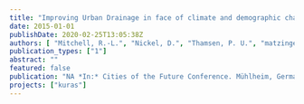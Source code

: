 ```yaml
---
title: "Improving Urban Drainage in face of climate and demographic change: interim results of the joint research project KURAS (Concepts for urban rainwater management, drainage and sewage systems)"
date: 2015-01-01
publishDate: 2020-02-25T13:05:38Z
authors: [ "Mitchell, R.-L.", "Nickel, D.", "Thamsen, P. U.", "matzinger" ]
publication_types: ["1"]
abstract: ""
featured: false
publication: "NA *In:* Cities of the Future Conference. Mühlheim, Germany. 28-30 April 2015"
projects: ["kuras"]
---
```


